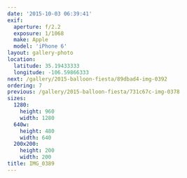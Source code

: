 ```yaml
---
date: '2015-10-03 06:39:41'
exif:
  aperture: f/2.2
  exposure: 1/1068
  make: Apple
  model: 'iPhone 6'
layout: gallery-photo
location:
  latitude: 35.19433333
  longitude: -106.59866333
next: /gallery/2015-balloon-fiesta/89dbad4-img-0392
ordering: 7
previous: /gallery/2015-balloon-fiesta/731c67c-img-0378
sizes:
  1280:
    height: 960
    width: 1280
  640w:
    height: 480
    width: 640
  200x200:
    height: 200
    width: 200
title: IMG_0389
---
```


